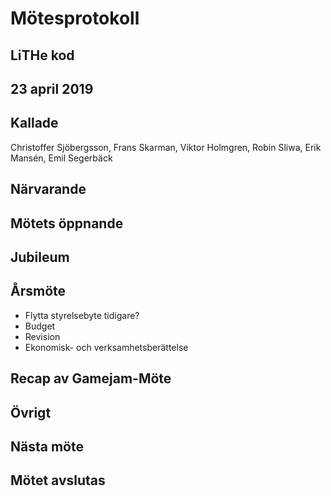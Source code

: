 # Mötesprotokoll

## LiTHe kod

## 23 april 2019

## Kallade
Christoffer Sjöbergsson, Frans Skarman, Viktor Holmgren, Robin Sliwa, Erik Mansén, Emil Segerbäck

## Närvarande

## Mötets öppnande

## Jubileum

## Årsmöte

- Flytta styrelsebyte tidigare?
- Budget
- Revision
- Ekonomisk- och verksamhetsberättelse

## Recap av Gamejam-Möte


## Övrigt

## Nästa möte

## Mötet avslutas

